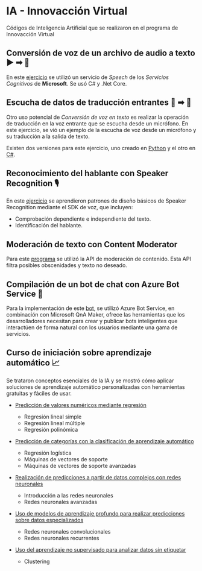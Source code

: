 # IA - Innovacción Virtual
Códigos de Inteligencia Artificial que se realizaron en el programa de Innovacción Virtual

## Conversión de voz de un archivo de audio a texto ▶ ➡ 📖

En este [ejercicio](Conversion-de-voz-de-un-archivo-de-audio-a-texto) se utilizó un servicio de _Speech_ de los _Servicios Cognitivos_ de **Microsoft**. Se usó C# y .Net Core.

## Escucha de datos de traducción entrantes 🎤 ➡ 📖

Otro uso potencial de _Conversión de voz en texto_ es realizar la operación de traducción en la voz entrante que se escucha desde un micrófono. En este ejercicio, se vió un ejemplo de la escucha de voz desde un micrófono y su traducción a la salida de texto. 

Existen dos versiones para este ejercicio, uno creado en [Python](Transcripcion-de-voz-entrante-prueba) y el otro en [C#](Transcripcion-de-voz-entrante-prueba-2).

## Reconocimiento del hablante con Speaker Recognition 🎙

En este [ejercicio](Speaker-recognition) se aprendieron patrones de diseño básicos de Speaker Recognition mediante el SDK de voz, que incluyen:

- Comprobación dependiente e independiente del texto.
- Identificación del hablante.

## Moderación de texto con Content Moderator

Para este [programa](Content-moderator) se utilizó la API de moderación de contenido. Esta API filtra posibles obscenidades y texto no deseado.

## Compilación de un bot de chat con Azure Bot Service 🤖

Para la implementación de este [bot](Factbot), se utilizó Azure Bot Service, en combinación con Microsoft QnA Maker, ofrece las herramientas que los desarrolladores 
necesitan para crear y publicar bots inteligentes que interactúen de forma natural con los usuarios mediante una gama de servicios.

## Curso de iniciación sobre aprendizaje automático 📈

Se trataron conceptos esenciales de la IA y se mostró cómo aplicar soluciones de aprendizaje automático personalizadas con herramientas gratuitas y fáciles de usar. 

- [Predicción de valores numéricos mediante regresión](Curso-de-iniciacion-sobre-aprendizaje-automatico/Prediccion-de-valores-numericos-mediante-regresion)

  - Regresión lineal simple
  - Regresión lineal múltiple
  - Regresión polinómica

- [Predicción de categorías con la clasificación de aprendizaje automático](Curso-de-iniciacion-sobre-aprendizaje-automatico/Prediccion-de-categorias-con-la-clasificacion-de-aprendizaje-automatico)

  - Regresión logística
  - Máquinas de vectores de soporte
  - Máquinas de vectores de soporte avanzadas

- [Realización de predicciones a partir de datos complejos con redes neuronales](Curso-de-iniciacion-sobre-aprendizaje-automatico/Realizacion-de-predicciones-a-partir-de-datos-complejos-con-redes-neuronales)

  - Introducción a las redes neuronales
  - Redes neuronales avanzadas

- [Uso de modelos de aprendizaje profundo para realizar predicciones sobre datos especializados](Curso-de-iniciacion-sobre-aprendizaje-automatico/Uso-de-modelos-de-aprendizaje-profundo-para-realizar-predicciones-sobre-datos-especializados)

   - Redes neuronales convolucionales
   - Redes neuronales recurrentes

- [Uso del aprendizaje no supervisado para analizar datos sin etiquetar](Curso-de-iniciacion-sobre-aprendizaje-automatico/Uso-del-aprendizaje-no-supervisado-para-analizar-datos-sin-etiquetar)
   - Clustering